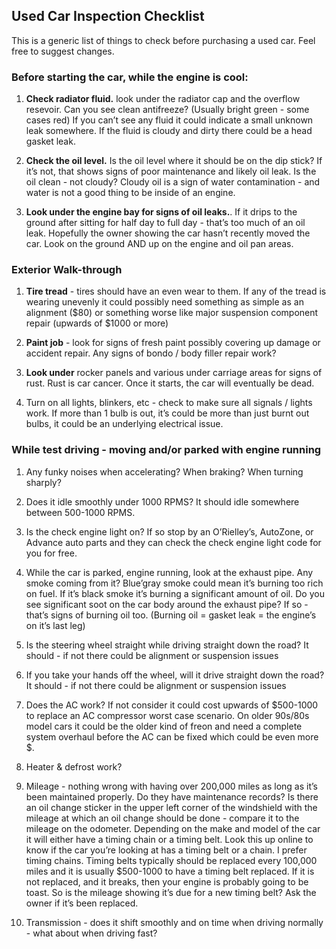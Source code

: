 ## Used Car Inspection Checklist
This is a generic list of things to check before purchasing a used car.  Feel free to suggest changes.

### Before starting the car, while the engine is cool:

1. **Check radiator fluid.** look under the radiator cap and the overflow resevoir. Can you see clean antifreeze? (Usually bright green - some cases red) If you can’t see any fluid it could indicate a small unknown leak somewhere. If the fluid is cloudy and dirty there could be a head gasket leak.

2. **Check the oil level.** Is the oil level where it should be on the dip stick? If it’s not, that shows signs of poor maintenance and likely oil leak. Is the oil clean - not cloudy? Cloudy oil is a sign of water contamination - and water is not a good thing to be inside of an engine.

3. **Look under the engine bay for signs of oil leaks.**. If it drips to the ground after sitting for half day to full day - that’s too much of an oil leak. Hopefully the owner showing the car hasn’t recently moved the car. Look on the ground AND up on the engine and oil pan areas.

### Exterior Walk-through

1. **Tire tread** - tires should have an even wear to them. If any of the tread is wearing unevenly it could possibly need something as simple as an alignment ($80) or something worse like major suspension component repair (upwards of $1000 or more)

2. **Paint job** - look for signs of fresh paint possibly covering up damage or accident repair. Any signs of bondo / body filler repair work?

3. **Look under** rocker panels and various under carriage areas for signs of rust. Rust is car cancer. Once it starts, the car will eventually be dead.

4. Turn on all lights, blinkers, etc - check to make sure all signals / lights work. If more than 1 bulb is out, it’s could be more than just burnt out bulbs, it could be an underlying electrical issue.

### While test driving - moving and/or parked with engine running

1. Any funky noises when accelerating? When braking? When turning sharply?

2. Does it idle smoothly under 1000 RPMS? It should idle somewhere between 500-1000 RPMS.

3. Is the check engine light on? If so stop by an O’Rielley’s, AutoZone, or Advance auto parts and they can check the check engine light code for you for free.

4. While the car is parked, engine running, look at the exhaust pipe. Any smoke coming from it? Blue’gray smoke could mean it’s burning too rich on fuel. If it’s black smoke it’s burning a significant amount of oil. Do you see significant soot on the car body around the exhaust pipe? If so - that’s signs of burning oil too. (Burning oil = gasket leak = the engine’s on it’s last leg)

5. Is the steering wheel straight while driving straight down the road? It should - if not there could be alignment or suspension issues

6. If you take your hands off the wheel, will it drive straight down the road? It should - if not there could be alignment or suspension issues

7. Does the AC work? If not consider it could cost upwards of $500-1000 to replace an AC compressor worst case scenario. On older 90s/80s model cars it could be the older kind of freon and need a complete system overhaul before the AC can be fixed which could be even more $.

8. Heater & defrost work?

9. Mileage - nothing wrong with having over 200,000 miles as long as it’s been maintained properly. Do they have maintenance records? Is there an oil change sticker in the upper left corner of the windshield with the mileage at which an oil change should be done - compare it to the mileage on the odometer. Depending on the make and model of the car it will either have a timing chain or a timing belt. Look this up online to know if the car you’re looking at has a timing belt or a chain. I prefer timing chains. Timing belts typically should be replaced every 100,000 miles and it is usually $500-1000 to have a timing belt replaced. If it is not replaced, and it breaks, then your engine is probably going to be toast. So is the mileage showing it’s due for a new timing belt? Ask the owner if it’s been replaced.

10. Transmission - does it shift smoothly and on time when driving normally - what about when driving fast?
